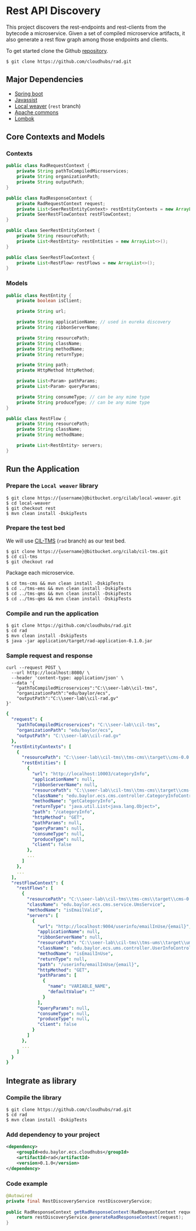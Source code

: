 # Rest API Discovery

This project discovers the rest-endpoints and rest-clients from the bytecode a microservice. Given a set of compiled microservice artifacts, it also generate a rest flow graph among those endpoints and clients.


To get started clone the Github [repository](https://github.com/cloudhubs/rad).

```
$ git clone https://github.com/cloudhubs/rad.git
```

## Major Dependencies

- [Spring boot](https://spring.io/projects/spring-boot)
- [Javassist](https://github.com/jboss-javassist/javassist)
- [Local weaver](https://bitbucket.org/cilab/local-weaver/src/master/) (`rest` branch)
- [Apache commons](https://mvnrepository.com/artifact/org.apache.commons)
- [Lombok](https://projectlombok.org/)

## Core Contexts and Models

### Contexts

```java
public class RadRequestContext {
    private String pathToCompiledMicroservices;
    private String organizationPath;
    private String outputPath;
}
```

```java
public class RadResponseContext {
    private RadRequestContext request;
    private List<SeerRestEntityContext> restEntityContexts = new ArrayList<>();
    private SeerRestFlowContext restFlowContext;
}
```

```java
public class SeerRestEntityContext {
    private String resourcePath;
    private List<RestEntity> restEntities = new ArrayList<>();
}
```

```java
public class SeerRestFlowContext {
    private List<RestFlow> restFlows = new ArrayList<>();
}
```

### Models

```java
public class RestEntity {
    private boolean isClient;

    private String url;

    private String applicationName; // used in eureka discovery
    private String ribbonServerName;

    private String resourcePath;
    private String className;
    private String methodName;
    private String returnType;

    private String path;
    private HttpMethod httpMethod;

    private List<Param> pathParams;
    private List<Param> queryParams;

    private String consumeType; // can be any mime type
    private String produceType; // can be any mime type
}
```

```java
public class RestFlow {
    private String resourcePath;
    private String className;
    private String methodName;

    private List<RestEntity> servers;
}
```

## Run the Application

### Prepare the `Local weaver` library

```
$ git clone https://{username}@bitbucket.org/cilab/local-weaver.git
$ cd local-weaver
$ git checkout rest
$ mvn clean install -DskipTests
```

### Prepare the test bed 

We will use [CIL-TMS](https://bitbucket.org/cilab/cil-tms/src/master/) (`rad` branch) as our test bed.

```
$ git clone https://{username}@bitbucket.org/cilab/cil-tms.git
$ cd cil-tms
$ git checkout rad
```

Package each microservice.

```
$ cd tms-cms && mvn clean install -DskipTests
$ cd ../tms-ems && mvn clean install -DskipTests
$ cd ../tms-qms && mvn clean install -DskipTests
$ cd ../tms-qms && mvn clean install -DskipTests
```

### Compile and run the application

```
$ git clone https://github.com/cloudhubs/rad.git
$ cd rad
$ mvn clean install -DskipTests
$ java -jar application/target/rad-application-0.1.0.jar
```

### Sample request and response

```
curl --request POST \
  --url http://localhost:8080/ \
  --header 'content-type: application/json' \
  --data '{
    "pathToCompiledMicroservices":"C:\\seer-lab\\cil-tms",
    "organizationPath":"edu/baylor/ecs",
    "outputPath":"C:\\seer-lab\\cil-rad.gv"
}'
```

```yaml
{
  "request": {
    "pathToCompiledMicroservices": "C:\\seer-lab\\cil-tms",
    "organizationPath": "edu/baylor/ecs",
    "outputPath": "C:\\seer-lab\\cil-rad.gv"
  },
  "restEntityContexts": [
    {
      "resourcePath": "C:\\seer-lab\\cil-tms\\tms-cms\\target\\cms-0.0.1-SNAPSHOT.jar",
      "restEntities": [
        {
          "url": "http://localhost:10003/categoryInfo",
          "applicationName": null,
          "ribbonServerName": null,
          "resourcePath": "C:\\seer-lab\\cil-tms\\tms-cms\\target\\cms-0.0.1-SNAPSHOT.jar",
          "className": "edu.baylor.ecs.cms.controller.CategoryInfoController",
          "methodName": "getCategoryInfo",
          "returnType": "java.util.List<java.lang.Object>",
          "path": "/categoryInfo",
          "httpMethod": "GET",
          "pathParams": null,
          "queryParams": null,
          "consumeType": null,
          "produceType": null,
          "client": false
        },
        ...
      ]
    },
    ...
  ],
  "restFlowContext": {
    "restFlows": [
      {
        "resourcePath": "C:\\seer-lab\\cil-tms\\tms-cms\\target\\cms-0.0.1-SNAPSHOT.jar",
        "className": "edu.baylor.ecs.cms.service.UmsService",
        "methodName": "isEmailValid",
        "servers": [
          {
            "url": "http://localhost:9004/userinfo/emailInUse/{email}",
            "applicationName": null,
            "ribbonServerName": null,
            "resourcePath": "C:\\seer-lab\\cil-tms\\tms-ums\\target\\ums-1.0-SNAPSHOT.jar",
            "className": "edu.baylor.ecs.ums.controller.UserInfoController",
            "methodName": "isEmailInUse",
            "returnType": null,
            "path": "/userinfo/emailInUse/{email}",
            "httpMethod": "GET",
            "pathParams": [
              {
                "name": "VARIABLE_NAME",
                "defaultValue": ""
              }
            ],
            "queryParams": null,
            "consumeType": null,
            "produceType": null,
            "client": false
          }
        ]
      },
      ...
    ]
  }
}
```

## Integrate as library

### Compile the library

```
$ git clone https://github.com/cloudhubs/rad.git
$ cd rad
$ mvn clean install -DskipTests
```

### Add dependency to your project

```xml
<dependency>
    <groupId>edu.baylor.ecs.cloudhubs</groupId>
    <artifactId>rad</artifactId>
    <version>0.1.0</version>
</dependency>
```

### Code example

```java
@Autowired
private final RestDiscoveryService restDiscoveryService;
   
public RadResponseContext getRadResponseContext(RadRequestContext request) {
    return restDiscoveryService.generateRadResponseContext(request);
}
```
